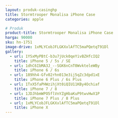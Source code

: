 ```yaml
---
layout: produk-casinghp
title: Stormtrooper Monalisa iPhone Case
categories: apple

# Produk
product-title: Stormtrooper Monalisa iPhone Case
harga: 90000
sku: hn-1751
image-drive: 1xMLYCobJFLGKXxlAfTC5maPQetqT91Dl
gallery:
  - url: 1YSxMyPBtC-b3u7jUck0qeYivBZHfcIQ2
    title: iPhone 5 / 5s / SE
  - url: 1dhC6IbMA3J_--SGK6nCnT0WvkteleWBy
    title: iPhone 6 / 6s
  - url: 189hh4-Gfv02rhn013e3ij5qZc3dpd1xE
    title: iPhone 6 Plus / 6s Plus
  - url: 1TxX5faPHWzihjXt0iQIU11KBy4Ochiaf
    title: iPhone 7 / 8
  - url: 1JDJhbmWPO5flVnYZgHbaKuP9twvHwX1P
    title: iPhone 7 Plus / 8 Plus
  - url: 1xMLYCobJFLGKXxlAfTC5maPQetqT91Dl
    title: iPhone X
---
```

